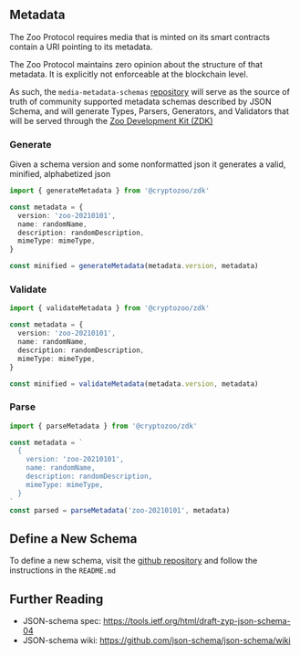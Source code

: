## Metadata

The Zoo Protocol requires media that is minted on its smart contracts contain a URI pointing to its metadata.

The Zoo Protocol maintains zero opinion about the structure of that metadata. It is explicitly not enforceable at the blockchain level.

As such, the `media-metadata-schemas` [repository](https://github.com/ourzoo/media-metadata-schemas) will serve as the source of truth of community supported metadata schemas described by JSON Schema, and will generate Types, Parsers, Generators, and Validators that will be served through the [Zoo Development Kit (ZDK)](https://github.com/ourzoo/zdk)

### Generate

Given a schema version and some nonformatted json it generates a valid, minified, alphabetized json

```typescript
import { generateMetadata } from '@cryptozoo/zdk'

const metadata = {
  version: 'zoo-20210101',
  name: randomName,
  description: randomDescription,
  mimeType: mimeType,
}

const minified = generateMetadata(metadata.version, metadata)
```

### Validate

```typescript
import { validateMetadata } from '@cryptozoo/zdk'

const metadata = {
  version: 'zoo-20210101',
  name: randomName,
  description: randomDescription,
  mimeType: mimeType,
}

const minified = validateMetadata(metadata.version, metadata)
```

### Parse

```typescript
import { parseMetadata } from '@cryptozoo/zdk'

const metadata = `
  {
    version: 'zoo-20210101',
    name: randomName,
    description: randomDescription,
    mimeType: mimeType,
  }
`
const parsed = parseMetadata('zoo-20210101', metadata)
```

## Define a New Schema

To define a new schema, visit the [github repository](https://github.com/ourzoo/media-metadata-schemas) and follow the instructions in the `README.md`

## Further Reading

- JSON-schema spec: https://tools.ietf.org/html/draft-zyp-json-schema-04
- JSON-schema wiki: https://github.com/json-schema/json-schema/wiki
